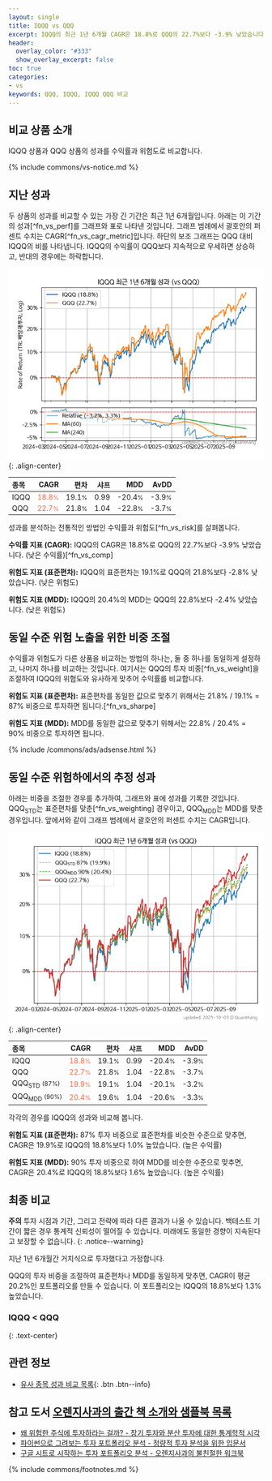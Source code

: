 ```yaml
---
layout: single
title: IQQQ vs QQQ
excerpt: IQQQ의 최근 1년 6개월 CAGR은 18.8%로 QQQ의 22.7%보다 -3.9% 낮았습니다.
header:
  overlay_color: "#333"
  show_overlay_excerpt: false
toc: true
categories:
- vs
keywords: QQQ, IQQQ, IQQQ QQQ 비교
---
```


## 비교 상품 소개


IQQQ 상품과 QQQ 상품의 성과를 수익률과 위험도로 비교합니다.





{% include commons/vs-notice.md %}

## 지난 성과

두 상품의 성과를 비교할 수 있는 가장 긴 기간은 최근 1년 6개월입니다. 아래는 이 기간의 성과[^fn_vs_perf]를 그래프와 표로 나타낸 것입니다.
그래프 범례에서 괄호안의 퍼센트 수치는 CAGR[^fn_vs_cagr_metric]입니다.
하단의 보조 그래프는 QQQ 대비 IQQQ의 비를 나타냅니다.
IQQQ의 수익률이 QQQ보다 지속적으로 우세하면 상승하고, 반대의 경우에는 하락합니다.

![IQQQ](/vs/images/iqqq-vs-qqq_dual.png){: .align-center}

| **종목** | **CAGR** | **편차** | **샤프** | **MDD** | **AvDD** |
| :------------ | ------: | -----------: | -------: | ------: | -------: |
| IQQQ | <span style="color: tomato">18.8<small>%</small></span> | 19.1<small>%</small> | 0.99 | -20.4<small>%</small> | -3.9<small>%</small> |
| QQQ | <span style="color: tomato">22.7<small>%</small></span> | 21.8<small>%</small> | 1.04 | -22.8<small>%</small> | -3.7<small>%</small> |

<!-- more -->


성과를 분석하는 전통적인 방법인 수익률과 위험도[^fn_vs_risk]를 살펴봅니다.

**수익률 지표 (CAGR):** IQQQ의 CAGR은 18.8%로 QQQ의 22.7%보다 -3.9% 낮았습니다. (낮은 수익률)[^fn_vs_comp]

**위험도 지표 (표준편차):** IQQQ의 표준편차는 19.1%로 QQQ의 21.8%보다 -2.8% 낮았습니다. (낮은 위험도)

**위험도 지표 (MDD):** IQQQ의 20.4%의 MDD는 QQQ의 22.8%보다 -2.4% 낮았습니다. (낮은 위험도)



## 동일 수준 위험 노출을 위한 비중 조절

수익률과 위험도가 다른 상품을 비교하는 방법의 하나는, 둘 중 하나를 동일하게 설정하고, 나머지 하나를 비교하는 것입니다.
여기서는 QQQ의 투자 비중[^fn_vs_weight]을 조절하여 IQQQ의 위험도와 유사하게 맞추어 수익률를 비교합니다.

**위험도 지표 (표준편차):** 표준편차를 동일한 값으로 맞추기 위해서는 21.8% / 19.1% = 87% 비중으로 투자하면 됩니다.[^fn_vs_sharpe]

**위험도 지표 (MDD):** MDD를 동일한 값으로 맞추기 위해서는 22.8% / 20.4% = 90% 비중으로 투자하면 됩니다.


{% include /commons/ads/adsense.html %}



## 동일 수준 위험하에서의 추정 성과

아래는 비중을 조절한 경우를 추가하여, 그래프와 표에 성과를 기록한 것입니다.
QQQ<sub>STD</sub>는 표준편차를 맞춘[^fn_vs_weighting] 경우이고, QQQ<sub>MDD</sub>는 MDD를 맞춘 경우입니다.
앞에서와 같이 그래프 범례에서 괄호안의 퍼센트 수치는 CAGR입니다.


![IQQQ](/vs/images/iqqq-vs-qqq.png){: .align-center}



| **종목** | **CAGR** | **편차** | **샤프** | **MDD** | **AvDD** |
| :------------ | ------: | -----------: | -------: | ------: | -------: |
| IQQQ | <span style="color: tomato">18.8<small>%</small></span> | 19.1<small>%</small> | 0.99 | -20.4<small>%</small> | -3.9<small>%</small> |
| QQQ | <span style="color: tomato">22.7<small>%</small></span> | 21.8<small>%</small> | 1.04 | -22.8<small>%</small> | -3.7<small>%</small> |
| QQQ<sub>STD</sub> <small>(87%)</small> | <span style="color: tomato">19.9<small>%</small></span> | 19.1<small>%</small> | 1.04 | -20.1<small>%</small> | -3.2<small>%</small> |
| QQQ<sub>MDD</sub> <small>(90%)</small> | <span style="color: tomato">20.4<small>%</small></span> | 19.6<small>%</small> | 1.04 | -20.6<small>%</small> | -3.3<small>%</small> |



각각의 경우를 IQQQ의 성과와 비교해 봅니다.

**위험도 지표 (표준편차):** 87% 투자 비중으로 표준편차를 비슷한 수준으로 맞추면, CAGR은 19.9%로 IQQQ의 18.8%보다 1.0% 높았습니다. (높은 수익률)

**위험도 지표 (MDD):** 90% 투자 비중으로 하여 MDD를 비슷한 수준으로 맞추면, CAGR은 20.4%로 IQQQ의 18.8%보다 1.6% 높았습니다. (높은 수익률)




## 최종 비교

**주의** 투자 시점과 기간, 그리고 전략에 따라 다른 결과가 나올 수 있습니다. 백테스트 기간이 짧은 경우 통계적 신뢰성이 떨어질 수 있습니다. 미래에도 동일한 경향이 지속된다고 보장할 수 없습니다.
{: .notice--warning}

지난 1년 6개월간 거치식으로 투자했다고 가정합니다.

QQQ의 투자 비중을 조절하여 표준편차나 MDD를 동일하게 맞추면, CAGR이 평균 20.2%인 포트폴리오를 만들 수 있습니다.
이 포트폴리오는 IQQQ의 18.8%보다 1.3% 높았습니다.

### IQQQ &lt; QQQ
{: .text-center}


## 관련 정보

- [유사 종목 성과 비교 목록](/vs/){: .btn .btn--info}


## 참고 도서 [오렌지사과의 출간 책 소개와 샘플북 목록](https://kongdori.tistory.com/691)

- [왜 위험한 주식에 투자하라는 걸까? - 장기 투자와 분산 투자에 대한 통계학적 시각](https://kongdori.tistory.com/421)
- [파이썬으로 그려보는 투자 포트폴리오 분석  - 정량적 투자 분석을 위한 입문서](https://kongdori.tistory.com/643)
- [구글 시트로 시작하는 투자 포트폴리오 분석 - 오렌지사과의 불친절한 워크북](https://kongdori.tistory.com/449)

{% include commons/footnotes.md %}